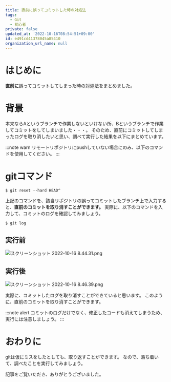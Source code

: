 ```yaml
---
title: 直前に誤ってコミットした時の対処法
tags:
  - Git
  - 初心者
private: false
updated_at: '2022-10-16T08:54:51+09:00'
id: e491cd41378045a85410
organization_url_name: null
---
```

# はじめに
**直前に**誤ってコミットしてしまった時の対処法をまとめました。

# 背景
本来ならAというブランチで作業しないといけない所、Bというブランチで作業してコミットをしてしまいました・・・。
そのため、直前にコミットしてしまったログを取り消したいと思い、調べて実行した結果を以下にまとめています。

:::note warn
リモートリポジトリにpushしていない場合にのみ、以下のコマンドを使用してください。
:::

# gitコマンド
```shell:ターミナル
$ git reset --hard HEAD^
```

上記のコマンドを、該当リポジトリの誤ってコミットしたブランチ上で入力すると、**直前のコミットを取り消すことができます。**
実際に、以下のコマンドを入力して、コミットのログを確認してみましょう。

```shell:ターミナル
$ git log
```

## 実行前
![スクリーンショット 2022-10-16 8.44.31.png](https://qiita-image-store.s3.ap-northeast-1.amazonaws.com/0/2849898/2ea78c8f-d6e1-b59f-4ddd-a45df31004e6.png)


## 実行後
![スクリーンショット 2022-10-16 8.46.39.png](https://qiita-image-store.s3.ap-northeast-1.amazonaws.com/0/2849898/2b00f652-05bf-97ee-7389-bf5ccafc162b.png)


実際に、コミットしたログを取り消すことができていると思います。
このように、直前のコミットを取り消すことができます。

:::note alert
コミットのログだけでなく、修正したコードも消えてしまうため、実行には注意しましょう。
:::

# おわりに
gitは仮にミスをしたとしても、取り返すことができます。
なので、落ち着いて、調べたことを実行してみましょう。

記事をご覧いただき、ありがとうございました。

